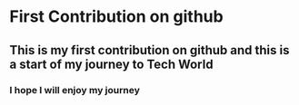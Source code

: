 # First Contribution on github
## This is my first contribution on github and this is a start of my journey to Tech World 
### I hope I will enjoy my journey 

